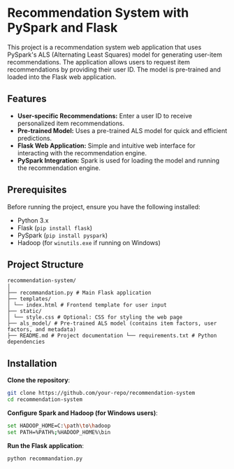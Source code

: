 # Recommendation System with PySpark and Flask

This project is a recommendation system web application that uses PySpark's ALS (Alternating Least Squares) model for generating user-item recommendations. The application allows users to request item recommendations by providing their user ID. The model is pre-trained and loaded into the Flask web application.

## Features

- **User-specific Recommendations:** Enter a user ID to receive personalized item recommendations.
- **Pre-trained Model:** Uses a pre-trained ALS model for quick and efficient predictions.
- **Flask Web Application:** Simple and intuitive web interface for interacting with the recommendation engine.
- **PySpark Integration:** Spark is used for loading the model and running the recommendation engine.

## Prerequisites

Before running the project, ensure you have the following installed:

- Python 3.x
- Flask (`pip install flask`)
- PySpark (`pip install pyspark`)
- Hadoop (for `winutils.exe` if running on Windows)

## Project Structure

```plaintext
recommendation-system/ 
│ 
├── recommandation.py # Main Flask application 
├── templates/ 
│ └── index.html # Frontend template for user input 
├── static/ 
│ └── style.css # Optional: CSS for styling the web page
├── als_model/ # Pre-trained ALS model (contains item factors, user factors, and metadata) 
├── README.md # Project documentation └── requirements.txt # Python dependencies
```
## Installation

**Clone the repository**:
```bash
git clone https://github.com/your-repo/recommendation-system
cd recommendation-system
```

**Configure Spark and Hadoop (for Windows users)**:
```bash
set HADOOP_HOME=C:\path\to\hadoop
set PATH=%PATH%;%HADOOP_HOME%\bin
```

**Run the Flask application**:
```bash
python recommandation.py
```
